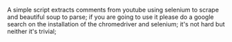 A simple script extracts comments from youtube using selenium to scrape and beautiful soup to parse; if you are going to use it please do a google search on the installation of the chromedriver and selenium; it's not hard but neither it's trivial;
